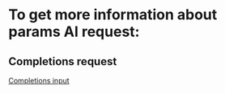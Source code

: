 # To get more information about params AI request:

## Completions request

[Completions input](https://platform.openai.com/docs/api-reference/completions/create)
